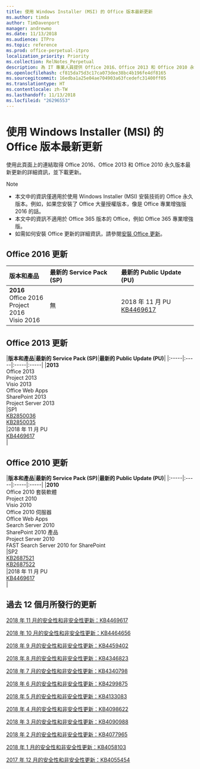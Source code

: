 ```yaml
---
title: 使用 Windows Installer (MSI) 的 Office 版本最新更新
ms.author: timda
author: TimDavenport
manager: andrewmo
ms.date: 11/13/2018
ms.audience: ITPro
ms.topic: reference
ms.prod: office-perpetual-itpro
localization_priority: Priority
ms.collection: RelNotes_Perpetual
description: 為 IT 專業人員提供 Office 2016、Office 2013 和 Office 2010 永久版本的最新更新資訊連結
ms.openlocfilehash: cf815da75d3c17ca073dee38bc4b196fe4df8165
ms.sourcegitcommit: 16edba1a25e04ae704903a63fcedefc31400ff05
ms.translationtype: HT
ms.contentlocale: zh-TW
ms.lasthandoff: 11/13/2018
ms.locfileid: "26296553"
---
```

# <a name="latest-updates-for-versions-of-office-that-use-windows-installer-msi"></a>使用 Windows Installer (MSI) 的 Office 版本最新更新

使用此頁面上的連結取得 Office 2016、Office 2013 和 Office 2010 永久版本最新更新的詳細資訊，並下載更新。
  
 
> [!NOTE]
> - 本文中的資訊僅適用於使用 Windows Installer (MSI) 安裝技術的 Office 永久版本。例如，如果您安裝了 Office 大量授權版本，像是 Office 專業增強版 2016 的話。
> - 本文中的資訊不適用於 Office 365 版本的 Office，例如 Office 365 專業增強版。
> - 如需如何安裝 Office 更新的詳細資訊，請參閱[安裝 Office 更新](https://support.office.com/article/2ab296f3-7f03-43a2-8e50-46de917611c5)。 


## <a name="office-2016-updates"></a>Office 2016 更新

|**版本和產品**|**最新的 Service Pack (SP)**|**最新的 Public Update (PU)**|
|:-----|:-----|:-----|
|**2016** <br/> Office 2016  <br/> Project 2016  <br/> Visio 2016  <br/> |無  <br/> |2018 年 11 月 PU  <br/> [KB4469617](https://support.microsoft.com/help/4469617) <br/> |
   
## <a name="office-2013-updates"></a>Office 2013 更新

|**版本和產品**|**最新的 Service Pack (SP)**|**最新的 Public Update (PU)**|
|:-----|:-----|:-----|:-----|
|**2013** <br/> Office 2013  <br/> Project 2013  <br/> Visio 2013  <br/> Office Web Apps  <br/> SharePoint 2013  <br/> Project Server 2013  <br/> |SP1 <br/> [KB2850036](https://support.microsoft.com/kb/2850036) <br/>[KB2850035](https://support.microsoft.com/kb/2850035) <br/> |2018 年 11 月 PU  <br/> [KB4469617](https://support.microsoft.com/help/4469617) <br/> |
   
## <a name="office-2010-updates"></a>Office 2010 更新

|**版本和產品**|**最新的 Service Pack (SP)**|**最新的 Public Update (PU)**|
|:-----|:-----|:-----|:-----|
|**2010** <br/> Office 2010 套裝軟體  <br/> Project 2010  <br/> Visio 2010  <br/> Office 2010 伺服器  <br/> Office Web Apps  <br/> Search Server 2010  <br/> SharePoint 2010 產品  <br/> Project Server 2010  <br/> FAST Search Server 2010 for SharePoint  <br/> |SP2 <br/>[KB2687521](https://support.microsoft.com/kb/2687521) <br/> [KB2687522](https://support.microsoft.com/kb/2687522) <br/> |2018 年 11 月 PU <br/>[KB4469617](https://support.microsoft.com/help/4469617) <br/>|
   

   
## <a name="updates-released-in-past-12-months"></a>過去 12 個月所發行的更新

[2018 年 11 月的安全性和非安全性更新：KB4469617](https://support.microsoft.com/help/4469617)

[2018 年 10 月的安全性和非安全性更新：KB4464656](https://support.microsoft.com/help/4464656)

[2018 年 9 月的安全性和非安全性更新：KB4459402](https://support.microsoft.com/help/4459402) 

[2018 年 8 月的安全性和非安全性更新：KB4346823](https://support.microsoft.com/help/4346823)   

[2018 年 7 月的安全性和非安全性更新：KB4340798](https://support.microsoft.com/help/4340798)   

[2018 年 6 月的安全性和非安全性更新：KB4299875](https://support.microsoft.com/help/4299875)  

[2018 年 5 月的安全性和非安全性更新：KB4133083](https://support.microsoft.com/zh-TW/help/4133083)
  
[2018 年 4 月的安全性和非安全性更新：KB4098622](https://support.microsoft.com/zh-TW/help/4098622) 
  
[2018 年 3 月的安全性和非安全性更新：KB4090988](https://support.microsoft.com/zh-TW/help/4090988)  
  
[2018 年 2 月的安全性和非安全性更新：KB4077965](https://support.microsoft.com/help/4077965)  
  
[2018 年 1 月的安全性和非安全性更新：KB4058103](https://support.microsoft.com/help/4058103)   
  
[2017 年 12 月的安全性和非安全性更新：KB4055454](https://support.microsoft.com/help/4055454)   
  
  
  
    

  

   
  
